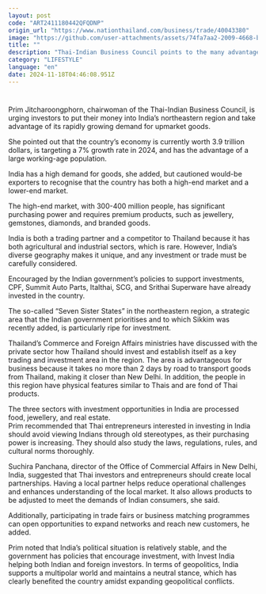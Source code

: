```yaml
---
layout: post
code: "ART2411180442QFQDNP"
origin_url: "https://www.nationthailand.com/business/trade/40043380"
image: "https://github.com/user-attachments/assets/74fa7aa2-2009-4668-ba20-f378061b9dbd"
title: ""
description: "Thai-Indian Business Council points to the many advantages its ‘high-end market’ offers to investors, especially in the country’s Northeast"
category: "LIFESTYLE"
language: "en"
date: 2024-11-18T04:46:08.951Z
---
```


# 









Prim Jitcharoongphorn, chairwoman of the Thai-Indian Business Council, is urging investors to put their money into India’s northeastern region and take advantage of its rapidly growing demand for upmarket goods.

She pointed out that the country’s economy is currently worth 3.9 trillion dollars, is targeting a 7% growth rate in 2024, and has the advantage of a large working-age population.

India has a high demand for goods, she added, but cautioned would-be exporters to recognise that the country has both a high-end market and a lower-end market.

The high-end market, with 300-400 million people, has significant purchasing power and requires premium products, such as jewellery, gemstones, diamonds, and branded goods.

India is both a trading partner and a competitor to Thailand because it has both agricultural and industrial sectors, which is rare. However, India’s diverse geography makes it unique, and any investment or trade must be carefully considered.

Encouraged by the Indian government’s policies to support investments, CPF, Summit Auto Parts, Italthai, SCG, and Srithai Superware have already invested in the country.

The so-called “Seven Sister States” in the northeastern region, a strategic area that the Indian government prioritises and to which Sikkim was recently added, is particularly ripe for investment.

Thailand’s Commerce and Foreign Affairs ministries have discussed with the private sector how Thailand should invest and establish itself as a key trading and investment area in the region. The area is advantageous for business because it takes no more than 2 days by road to transport goods from Thailand, making it closer than New Delhi. In addition, the people in this region have physical features similar to Thais and are fond of Thai products.

The three sectors with investment opportunities in India are processed food, jewellery, and real estate.  
Prim recommended that Thai entrepreneurs interested in investing in India should avoid viewing Indians through old stereotypes, as their purchasing power is increasing. They should also study the laws, regulations, rules, and cultural norms thoroughly.

Suchira Panchana, director of the Office of Commercial Affairs in New Delhi, India, suggested that Thai investors and entrepreneurs should create local partnerships. Having a local partner helps reduce operational challenges and enhances understanding of the local market. It also allows products to be adjusted to meet the demands of Indian consumers, she said.

Additionally, participating in trade fairs or business matching programmes can open opportunities to expand networks and reach new customers, he added.

Prim noted that India’s political situation is relatively stable, and the government has policies that encourage investment, with Invest India helping both Indian and foreign investors. In terms of geopolitics, India supports a multipolar world and maintains a neutral stance, which has clearly benefited the country amidst expanding geopolitical conflicts.